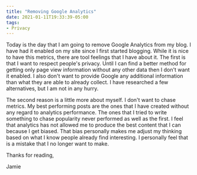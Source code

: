 ```yaml
---
title: "Removing Google Analytics"
date: 2021-01-11T19:33:39-05:00
tags:
- Privacy
---
```


Today is the day that I am going to remove Google Analytics from my blog. I have had it enabled on my site since I first started blogging. While it is nice to have this metrics, there are tool feelings that I have about it. The first is that I want to respect people's privacy. Until I can find a better method for getting only page view information without any other data then I don't want it enabled. I also don't want to provide Google any additional information than what they are able to already collect. I have researched a few alternatives, but I am not in any hurry. 

The second reason is a little more about myself. I don't want to chase metrics. My best performing posts are the ones that I have created without any regard to analytics performance. The ones that I tried to write something to chase popularity never performed as well as the first. I feel that analytics has not allowed me to produce the best content that I can because I get biased. That bias personally makes me adjust my thinking based on what I know people already find interesting. I personally feel that is a mistake that I no longer want to make.

Thanks for reading,

Jamie
